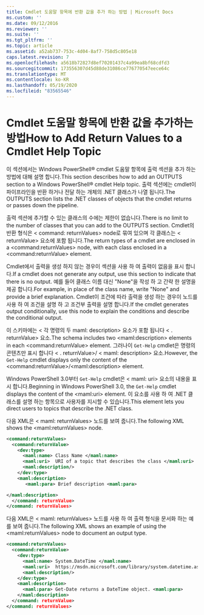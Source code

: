 ```yaml
---
title: Cmdlet 도움말 항목에 반환 값을 추가 하는 방법 | Microsoft Docs
ms.custom: ''
ms.date: 09/12/2016
ms.reviewer: ''
ms.suite: ''
ms.tgt_pltfrm: ''
ms.topic: article
ms.assetid: a52ab737-753c-4d04-8af7-758d5c805e18
caps.latest.revision: 7
ms.openlocfilehash: a5618b72827d8ef70201437c4a99ea8bf68cdfd3
ms.sourcegitcommit: 173556307d45d88de31086ce776770547eece64c
ms.translationtype: MT
ms.contentlocale: ko-KR
ms.lasthandoff: 05/19/2020
ms.locfileid: "83565546"
---
```

# <a name="how-to-add-return-values-to-a-cmdlet-help-topic"></a><span data-ttu-id="3b7dd-102">Cmdlet 도움말 항목에 반환 값을 추가하는 방법</span><span class="sxs-lookup"><span data-stu-id="3b7dd-102">How to Add Return Values to a Cmdlet Help Topic</span></span>

<span data-ttu-id="3b7dd-103">이 섹션에서는 Windows PowerShell® cmdlet 도움말 항목에 출력 섹션을 추가 하는 방법에 대해 설명 합니다.</span><span class="sxs-lookup"><span data-stu-id="3b7dd-103">This section describes how to add an OUTPUTS section to a Windows PowerShell® cmdlet Help topic.</span></span> <span data-ttu-id="3b7dd-104">출력 섹션에는 cmdlet이 파이프라인을 반환 하거나 전달 하는 개체의 .NET 클래스가 나열 됩니다.</span><span class="sxs-lookup"><span data-stu-id="3b7dd-104">The OUTPUTS section lists the .NET classes of objects that the cmdlet returns or passes down the pipeline.</span></span>

<span data-ttu-id="3b7dd-105">출력 섹션에 추가할 수 있는 클래스의 수에는 제한이 없습니다.</span><span class="sxs-lookup"><span data-stu-id="3b7dd-105">There is no limit to the number of classes that you can add to the OUTPUTS section.</span></span> <span data-ttu-id="3b7dd-106">Cmdlet의 반환 형식은 \< command: returnValues> node로 묶여 있으며 각 클래스는 \< returnValue> 요소에 포함 됩니다.</span><span class="sxs-lookup"><span data-stu-id="3b7dd-106">The return types of a cmdlet are enclosed in a \<command:returnValues> node, with each class enclosed in a \<command:returnValue> element.</span></span>

<span data-ttu-id="3b7dd-107">Cmdlet에서 출력을 생성 하지 않는 경우이 섹션을 사용 하 여 출력이 없음을 표시 합니다.</span><span class="sxs-lookup"><span data-stu-id="3b7dd-107">If a cmdlet does not generate any output, use this section to indicate that there is no output.</span></span> <span data-ttu-id="3b7dd-108">예를 들어 클래스 이름 대신 "None"을 작성 하 고 간략 한 설명을 제공 합니다.</span><span class="sxs-lookup"><span data-stu-id="3b7dd-108">For example, in place of the class name, write "None" and provide a brief explanation.</span></span> <span data-ttu-id="3b7dd-109">Cmdlet이 조건에 따라 출력을 생성 하는 경우이 노드를 사용 하 여 조건을 설명 하 고 조건부 출력을 설명 합니다.</span><span class="sxs-lookup"><span data-stu-id="3b7dd-109">If the cmdlet generates output conditionally, use this node to explain the conditions and describe the conditional output.</span></span>

<span data-ttu-id="3b7dd-110">이 스키마에는 \< 각 명령의 두 maml: description> 요소가 포함 됩니다 \< . returnValue> 요소.</span><span class="sxs-lookup"><span data-stu-id="3b7dd-110">The schema includes two \<maml:description> elements in each \<command:returnValue> element.</span></span> <span data-ttu-id="3b7dd-111">그러나이 `Get-Help` cmdlet은 명령의 콘텐츠만 표시 합니다 \< . returnValue>/ \< maml: description> 요소.</span><span class="sxs-lookup"><span data-stu-id="3b7dd-111">However, the `Get-Help` cmdlet displays only the content of the \<command:returnValue>/\<maml:description> element.</span></span>

<span data-ttu-id="3b7dd-112">Windows PowerShell 3.0부터 `Get-Help` cmdlet은 \< maml: uri> 요소의 내용을 표시 합니다.</span><span class="sxs-lookup"><span data-stu-id="3b7dd-112">Beginning in Windows PowerShell 3.0, the `Get-Help` cmdlet displays the content of the \<maml:uri> element.</span></span> <span data-ttu-id="3b7dd-113">이 요소를 사용 하 여 .NET 클래스를 설명 하는 항목으로 사용자를 지시할 수 있습니다.</span><span class="sxs-lookup"><span data-stu-id="3b7dd-113">This element lets you direct users to topics that describe the .NET class.</span></span>

<span data-ttu-id="3b7dd-114">다음 XML은 \< maml: returnValues> 노드를 보여 줍니다.</span><span class="sxs-lookup"><span data-stu-id="3b7dd-114">The following XML shows the \<maml:returnValues> node.</span></span>

```xml
<command:returnValues>
  <command:returnValue>
    <dev:type>
      <maml:name> Class Name </maml:name>
      <maml:uri>  URI of a topic that describes the class </maml:uri>
      <maml:description/>
    </dev:type>
    <maml:description>
       <maml:para> Brief description <maml:para>

</maml:description>
  </command: returnValue>
</command: returnValues>
```

<span data-ttu-id="3b7dd-115">다음 XML은 \< maml: returnValues> 노드를 사용 하 여 출력 형식을 문서화 하는 예를 보여 줍니다.</span><span class="sxs-lookup"><span data-stu-id="3b7dd-115">The following XML shows an example of using the \<maml:returnValues> node to document an output type.</span></span>

```xml
<command:returnValues>
  <command:returnValue>
    <dev:type>
      <maml:name> System.DateTime </maml:name>
      <maml:uri>  https://msdn.microsoft.com/library/system.datetime.aspx </maml:uri>
      <maml:description/>
    </dev:type>
    <maml:description>
      <maml:para> Get-Date returns a DateTime object. <maml:para>
    </maml:description>
  </command: returnValue>
</command: returnValues>
```
